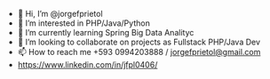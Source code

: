 - 👋 Hi, I’m @jorgefprietol
- 👀 I’m interested in PHP/Java/Python
- 🌱 I’m currently learning Spring Big Data Analityc
- 💞️ I’m looking to collaborate on projects as Fullstack PHP/Java Dev
- 📫 How to reach me +593 0994203888 / jorgefprietol@gmail.com
- https://www.linkedin.com/in/jfpl0406/

<!---
jorgefprietol/jorgefprietol is a ✨ special ✨ repository because its `README.md` (this file) appears on your GitHub profile.
You can click the Preview link to take a look at your changes.
--->
